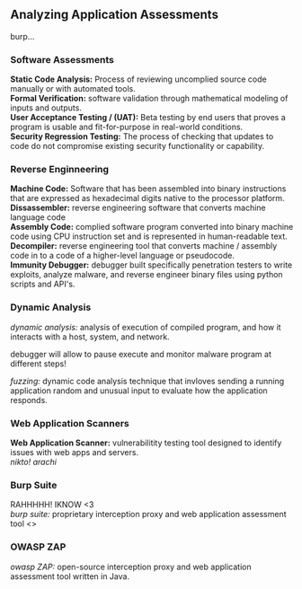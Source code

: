 ## Analyzing Application Assessments ##
burp... <br>
### Software Assessments ###
__Static Code Analysis:__ Process of reviewing uncomplied source code manually or with automated tools. <br>
__Formal Verification:__ software validation through mathematical modeling of inputs and outputs. <br>
__User Acceptance Testing / (UAT):__ Beta testing by end users that proves a program is usable and fit-for-purpose in real-world conditions. <br>
__Security Regression Testing:__ The process of checking that updates to code do not compromise existing security functionality or capability. <br>

### Reverse Enginneering ###
__Machine Code:__ Software that has been assembled into binary instructions that are expressed as hexadecimal digits native to the processor platform. <br>
__Dissassembler:__ reverse engineering software that converts machine language code <br>
__Assembly Code:__ complied software program converted into binary machine code using CPU instruction set and is represented in human-readable text. <br>
__Decompiler:__ reverse engineering tool that converts machine / assembly code in to a code of a higher-level language or pseudocode. <br>
__Immunity Debugger:__ debugger built specifically penetration testers to write exploits, analyze malware, and reverse engineer binary files using python scripts and API's. <br>

### Dynamic Analysis ###
_dynamic analysis:_ analysis of execution of compiled program, and how it interacts with a host, system, and network. <br>

debugger will allow to pause execute and monitor malware program at different steps! <br>

_fuzzing:_ dynamic code analysis technique that invloves sending a running application random and unusual input to evaluate how the application responds. <br>

### Web Application Scanners ###
__Web Application Scanner:__ vulnerabilitity testing tool designed to identify issues with web apps and servers. <br>
_nikto!_
_arachi_

### Burp Suite ###
RAHHHHH! IKNOW <3   <br>
_burp suite:_ proprietary interception proxy and web application assessment tool <>

### OWASP ZAP ###
_owasp ZAP:_ open-source interception proxy and web application assessment tool written in Java. <br>

